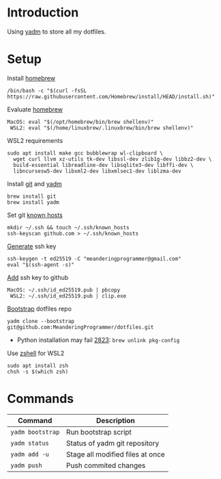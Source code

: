 # Introduction

Using [yadm](https://yadm.io/) to store all my dotfiles.

# Setup

Install [homebrew](https://brew.sh/)

```
/bin/bash -c "$(curl -fsSL https://raw.githubusercontent.com/Homebrew/install/HEAD/install.sh)"
```

Evaluate [homebrew](https://brew.sh/)

```
MacOS: eval "$(/opt/homebrew/bin/brew shellenv)"
 WSL2: eval "$(/home/linuxbrew/.linuxbrew/bin/brew shellenv)"
```

WSL2 requirements

```
sudo apt install make gcc bubblewrap wl-clipboard \
  wget curl llvm xz-utils tk-dev libssl-dev zlib1g-dev libbz2-dev \
  build-essential libreadline-dev libsqlite3-dev libffi-dev \
  libncursesw5-dev libxml2-dev libxmlsec1-dev liblzma-dev
```

Install [git](https://formulae.brew.sh/formula/git) and [yadm](https://formulae.brew.sh/formula/yadm)

```
brew install git
brew install yadm
```

Set git [known hosts](https://docs.github.com/en/authentication/keeping-your-account-and-data-secure/githubs-ssh-key-fingerprints)

```
mkdir ~/.ssh && touch ~/.ssh/known_hosts
ssh-keyscan github.com > ~/.ssh/known_hosts
```

[Generate](https://docs.github.com/en/authentication/connecting-to-github-with-ssh/generating-a-new-ssh-key-and-adding-it-to-the-ssh-agent) ssh key

```
ssh-keygen -t ed25519 -C "meanderingprogrammer@gmail.com"
eval "$(ssh-agent -s)"
```

[Add](https://docs.github.com/en/authentication/connecting-to-github-with-ssh/adding-a-new-ssh-key-to-your-github-account) ssh key to github

```
MacOS: ~/.ssh/id_ed25519.pub | pbcopy
 WSL2: ~/.ssh/id_ed25519.pub | clip.exe
```

[Bootstrap](https://yadm.io/docs/bootstrap) dotfiles repo

```
yadm clone --bootstrap git@github.com:MeanderingProgrammer/dotfiles.git
```

* Python installation may fail [2823](https://github.com/pyenv/pyenv/issues/2823): `brew unlink pkg-config`

Use [zshell](https://www.zsh.org/) for WSL2

```
sudo apt install zsh
chsh -s $(which zsh)
```

# Commands

| Command          | Description                      |
|------------------|----------------------------------|
| `yadm bootstrap` | Run bootstrap script             |
| `yadm status`    | Status of yadm git repository    |
| `yadm add -u`    | Stage all modified files at once |
| `yadm push`      | Push commited changes            |
